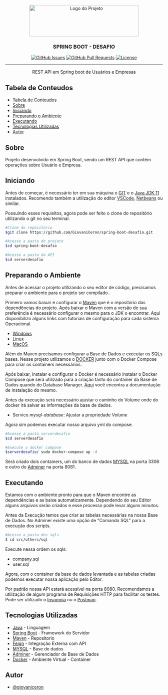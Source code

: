 <p align="center">
 <img width=350px height=100px src="https://www.dariawan.com/media/images/tech-spring-boot.width-1024.png" alt="Logo do Projeto">
</p>

<h3 align="center">SPRING BOOT - DESAFIO</h3>

<div align="center">

[![GitHub Issues](https://img.shields.io/github/issues/GiovaniCeron/nlw-ecoleta)](https://github.com/GiovaniCeron/nlw-ecoleta/issues)
[![GitHub Pull Requests](https://img.shields.io/github/issues-pr/GiovaniCeron/nlw-ecoleta)](https://github.com/GiovaniCeron/nlw-ecoleta/pulls)
[![License](https://img.shields.io/badge/license-MIT-blue.svg)](/LICENSE)

</div>

---

<p align="center"> 
REST API em Spring boot de Usuários e Empresas
<br> 
</p>

## Tabela de Conteudos

- [Tabela de Conteudos](#tabela-de-conteudos)
- [Sobre <a name = "sobre"></a>](#sobre-)
- [Iniciando <a name = "iniciando"></a>](#iniciando-)
- [Preparando o Ambiente <a name = "ambiente"></a>](#preparando-o-ambiente-)
- [Executando <a name = "executando"></a>](#executando-)
- [Tecnologias Utilizadas <a name = "tecnologias"></a>](#tecnologias-utilizadas-)
- [Autor <a name = "autor"></a>](#autor-)

## Sobre <a name = "sobre"></a>

Projeto desenvolvido em Spring Boot, sendo um REST API que contém operações sobre Usuário e Empresa. 

## Iniciando <a name = "iniciando"></a>

Antes de começar, é necessário ter em sua máquina o [GIT](https://git-scm.com/downloads) e o [Java JDK 11](https://www.oracle.com/br/java/technologies/javase-jdk11-downloads.html) instalados.
Recomendo também a utilização do editor [VSCode](https://code.visualstudio.com/download), [Netbeans](https://netbeans.apache.org/download/index.html) ou similar.

Possuindo esses requisitos, agora pode ser feito o clone do repositório utilizando o git no seu terminal.

``` bash
#Clone do repositório
$git clone https://github.com/GiovaniCeron/spring-boot-desafio.git

#Acesse a pasta do projeto
$cd spring-boot-desafio

#Acesse a pasta da API
$cd serverdesafio
```

## Preparando o Ambiente <a name = "ambiente"></a>

Antes de acessar o projeto utilizando o seu editor de código, precisamos preparar o ambiente para o projeto ser compilado.

Primeiro vamos baixar e configurar o [Maven](https://maven.apache.org/download.cgi) que é o repositório das dependências do projeto.
Após baixar o Maven com a versão de sua preferência é necessário configurar o mesmo para o JDK o encontrar.
Aqui disponibilizo alguns links com tutoriais de configuração para cada sistema Operacional.

- [Windows](https://dicasdejava.com.br/como-instalar-o-maven-no-windows/)
- [Linux](https://www.hostinger.com.br/tutoriais/install-maven-ubuntu?__cf_chl_jschl_tk__=9776c9404a9043aa078e787d2fb0d34e97c4af48-1616346542-0-Ac_m-OI9y1P3gORPqFh1pgbsNX6mnMo6-8dinBFCSIFoGGz432HtDL0OeGWEnAlJkXHsMBVppg-nWC9W9RcrPyooVYy3zed7i1vcNIdHIuQfwPaxztj5afty6pwZ9nvxx88PrpKKAsYI4T8M3wwSQacUolMpL1IRumuxv93MgC6bvnLQtwMnebPExRkeYQo-qyGLbRvpbj3ozuixMLXuxdy3rM7BN1oNkH6Uqy8DU8U7orfQMZC_zH7E4DGhXG6LLnTQpocUasv-V2SfjIqDxHbqq1bzwOY2Y5hVrKPesakPDAyaiEsc1l2hXkq8th05DpCXZ-0hjMJcCOVv_DpKgol50vOqZuszgmtdX58oLbFV)
- [MacOS](https://loiane.com/2015/05/instalando-maven-no-mac-os-yosemite)

Além do Maven precisamos configurar a Base de Dados e executar os SQLs bases.
Nesse projeto utilizamos o [DOCKER](https://www.docker.com/products/docker-desktop) junto com o Docker Compose para criar os containers necessários.

Após baixar, instalar e configurar o Docker é necessário instalar o Docker Compose que será utilizado para a criação tanto do container da Base de Dados quando do Database Manager.
[Aqui](https://docs.docker.com/compose/install/) você encontra a documentação de instalação do mesmo.

Antes da execução será necessário ajustar o caminho do Volume onde do docker irá salvar as informações da base de dados.

- Service *mysql-database*: Ajustar a propriedade *Volume*


Agora sim podemos executar nosso arquivo yml do compose.

```bash
#Acesse a pasta serverdesafio
$cd serverdesafio

#Execute o docker compose 
$serverdesafio/ sudo docker-compose up -d
```

Será criado dois containers, um do banco de dados [MYSQL](https://www.mysql.com/) na porta 3306 e outro do [Adminer](https://www.adminer.org/) na porta 8081.

## Executando <a name = "executando"></a>

Estamos com o ambiente pronto para que o Maven encontre as dependências e as baixe automaticamente. Dependendo do seu Editor alguns arquivos serão criados e esse processo pode levar alguns minutos.

Antes da Execução temos que criar as tabelas necessárias na nossa Base de Dados.
No Adminer existe uma opção de "Comando SQL" para a execução dos scripts. 

```bash
#Acesse a pasta dos sqls 
$ cd src/others/sql
```
Execute nessa ordem os sqls:

- company.sql
- user.sql

Agora, com o container da base de dados levantada e as tabelas criadas podemos executar nossa aplicação pelo Editor.

Por padrão nossa API estará acessível na porta 8080.
Recomendamos a utilização de algum programa de Requisições HTTP para facilitar os testes. Pode ser utilizado o [Insomnia](https://insomnia.rest/download) ou o [Postman](https://www.postman.com/).

## Tecnologias Utilizadas <a name = "tecnologias"></a>

- [Java](https://www.java.com/pt-BR/) - Linguagem
- [Spring Boot](https://spring.io/projects/spring-boot) - Framework do Servidor
- [Maven](https://maven.apache.org/) - Repositorio
- [Feign](https://spring.io/projects/spring-cloud-openfeign) - Integração Externa com API
- [MYSQL](https://www.mysql.com/) - Base de dados
- [Adminer](https://www.adminer.org/) - Gerenciador de Base de Dados
- [Docker](https://www.docker.com/) - Ambiente Virtual - Container

## Autor <a name = "autor"></a>

- [@giovaniceron](https://github.com/GiovaniCeron)